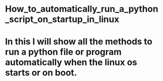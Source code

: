 # How_to_automatically_run_a_python_script_on_startup_in_linux

# In this I will show all the methods to run a python file or program automatically when the linux os starts or on boot.
